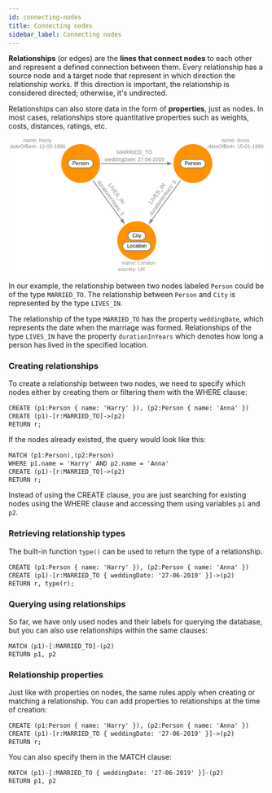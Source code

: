 ```yaml
---
id: connecting-nodes
title: Connecting nodes
sidebar_label: Connecting nodes
---
```


**Relationships** (or edges) are the **lines that connect nodes** to each other
and represent a defined connection between them. Every relationship has a source
node and a target node that represent in which direction the relationship works.
If this direction is important, the relationship is considered directed;
otherwise, it's undirected.

Relationships can also store data in the form of **properties**, just as nodes.
In most cases, relationships store quantitative properties such as weights,
costs, distances, ratings, etc. 

![](data/connecting-nodes/connecting-nodes.png)

In our example, the relationship between two nodes labeled `Person` could be of
the type `MARRIED_TO`. The relationship between `Person` and `City` is
represented by the type `LIVES_IN`.

The relationship of the type `MARRIED_TO` has the property `weddingDate`, which
represents the date when the marriage was formed. Relationships of the type
`LIVES_IN` have the property `durationInYears` which denotes how long a person
has lived in the specified location.

### Creating relationships

To create a relationship between two nodes, we need to specify which nodes
either by creating them or filtering them with the WHERE clause:

```cypher
CREATE (p1:Person { name: 'Harry' }), (p2:Person { name: 'Anna' })
CREATE (p1)-[r:MARRIED_TO]->(p2)
RETURN r;
```

If the nodes already existed, the query would look like this:

```cypher
MATCH (p1:Person),(p2:Person)
WHERE p1.name = 'Harry' AND p2.name = 'Anna'
CREATE (p1)-[r:MARRIED_TO]->(p2)
RETURN r;
```

Instead of using the CREATE clause, you are just searching for existing nodes
using the WHERE clause and accessing them using variables `p1` and `p2`.

### Retrieving relationship types

The built-in function `type()` can be used to return the type of a relationship.

```cypher
CREATE (p1:Person { name: 'Harry' }), (p2:Person { name: 'Anna' })
CREATE (p1)-[r:MARRIED_TO { weddingDate: '27-06-2019' }]->(p2)
RETURN r, type(r);
```

### Querying using relationships

So far, we have only used nodes and their labels for querying the database, but
you can also use relationships within the same clauses:

```cypher
MATCH (p1)-[:MARRIED_TO]-(p2)
RETURN p1, p2
```

### Relationship properties

Just like with properties on nodes, the same rules apply when creating or
matching a relationship. You can add properties to relationships at the time of
creation:

```cypher
CREATE (p1:Person { name: 'Harry' }), (p2:Person { name: 'Anna' })
CREATE (p1)-[r:MARRIED_TO { weddingDate: '27-06-2019' }]->(p2)
RETURN r;
```

You can also specify them in the MATCH clause:

```cypher
MATCH (p1)-[:MARRIED_TO { weddingDate: '27-06-2019' }]-(p2)
RETURN p1, p2
```


